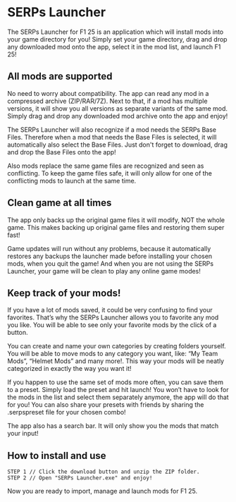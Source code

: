 # SERPs Launcher

The SERPs Launcher for F1 25 is an application which will install mods into your game directory for you! Simply set your game directory, drag and drop any downloaded mod onto the app, select it in the mod list, and launch F1 25!

## All mods are supported 
No need to worry about compatibility. The app can read any mod in a compressed archive (ZIP/RAR/7Z). Next to that, if a mod has multiple versions, it will show you all versions as separate variants of the same mod. Simply drag and drop any downloaded mod archive onto the app and enjoy!

The SERPs Launcher will also recognize if a mod needs the SERPs Base Files. Therefore when a mod that needs the Base Files is selected, it will automatically also select the Base Files.  Just don't forget to download, drag and drop the Base Files onto the app!

Also mods replace the same game files are recognized and seen as conflicting. To keep the game files safe, it will only allow for one of the conflicting mods to launch at the same time.

## Clean game at all times
The app only backs up the original game files it will modify, NOT the whole game. This makes backing up original game files and restoring them super fast!

Game updates will run without any problems, because it automatically restores any backups the launcher made before installing your chosen mods, when you quit the game! And when you are not using the SERPs Launcher, your game will be clean to play any online game modes!

## Keep track of your mods!
If you have a lot of mods saved, it could be very confusing to find your favorites. That’s why the SERPs Launcher allows you to favorite any mod you like. You will be able to see only your favorite mods by the click of a button. 

You can create and name your own categories by creating folders yourself. You will be able to move mods to any category you want, like: “My Team Mods”, “Helmet Mods” and many more!. This way your mods will be neatly categorized in exactly the way you want it!

If you happen to use the same set of mods more often, you can save them to a preset. Simply load the preset and hit launch! You won’t have to look for the mods in the list and select them separately anymore, the app will do that for you! You can also share your presets with friends by sharing the .serpspreset file for your chosen combo!

The app also has a search bar. It will only show you the mods that match your input!

## How to install and use
`STEP 1 // Click the download button and unzip the ZIP folder.`\
`STEP 2 // Open "SERPs Launcher.exe" and enjoy!`

Now you are ready to import, manage and launch mods for F1 25.
